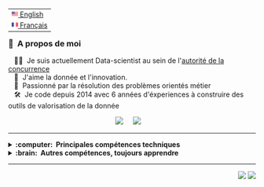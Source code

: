 
<table align="right">
 <tr><td><a href="README.md"><img src="images/us-flag.png" height="13"> English</a></td></tr>
 <tr><td><a href="README_fr.md"><img src="images/fr-flag.png" height="13"> Français</a></td></tr>
</table>

### :space_invader: &nbsp;A propos de moi

&nbsp;&nbsp;&nbsp;:technologist: &nbsp;Je suis actuellement Data-scientist au sein de l'[autorité de la concurrence](https://www.autoritedelaconcurrence.fr/fr) \
&nbsp;&nbsp;&nbsp;:seedling: &nbsp;J'aime la donnée et l'innovation.\
&nbsp;&nbsp;&nbsp;:heartbeat: &nbsp;Passionné par la résolution des problèmes orientés métier\
&nbsp;&nbsp;&nbsp;:hammer_and_wrench: &nbsp;Je code depuis 2014 avec 6 années d'éxperiences à construire des outils de valorisation de la donnée

<p align="center">
  <a href="mailto:adrien.frumence@autoritedelaconcurrence.fr?subject=Bonjour%20Adrien%20FRUMENCE"><img src="https://img.shields.io/badge/mail-%23D14836.svg?&style=for-the-badge&logo=microsoft&logoColor=white" /></a>&nbsp;&nbsp;&nbsp;&nbsp;
  <a href="https://fr.linkedin.com/in/adrien-frumence-7473259a/"><img src="https://img.shields.io/badge/linkedin-%230077B5.svg?&style=for-the-badge&logo=linkedin&logoColor=white" /></a>&nbsp;&nbsp;&nbsp;&nbsp;

</p>

<hr/>

<details>
  <summary><b>:computer: &nbsp;Principales compétences techniques</b></summary>
  <br/>

![Python](https://img.shields.io/badge/PYTHON-007396.svg?&style=flat&logo=python&logoColor=white)&nbsp;
![Flask](https://img.shields.io/badge/FLASK-007396.svg?&style=flat&logo=flask&logoColor=white)&nbsp;
![FastAPI](https://img.shields.io/badge/FASTAPI-007396.svg?&style=flat&logo=fastapi&logoColor=white)&nbsp;
![React.js](https://img.shields.io/badge/REACT-007396.svg?&style=flat&logo=react&logoColor=white)&nbsp;
![Vue.js](https://img.shields.io/badge/VUE-007396.svg?&style=flat&logo=vue.js&logoColor=white)&nbsp;
![Docker](https://img.shields.io/badge/DOCKER-007396.svg?&style=flat&logo=docker&logoColor=white)&nbsp;

<!--
Python
-->
</details>

<!--
mongodb
-->

<details>
  <summary><b>:brain: &nbsp;Autres compétences, toujours apprendre</b></summary>
  <br/>


![MongoDB](https://img.shields.io/badge/MONGODB-47A248.svg?&style=flat&logo=mongodb&logoColor=white)&nbsp;


</details>

<hr/>


<p align="right">
<img src="https://komarev.com/ghpvc/?username=adrienFRUMENCE&style=plastic&label=Views"><img>
<img src="https://badges.pufler.dev/visits/adrienFRUMENCE/adrienFRUMENCE?color=black&logo=github" />
</p>
